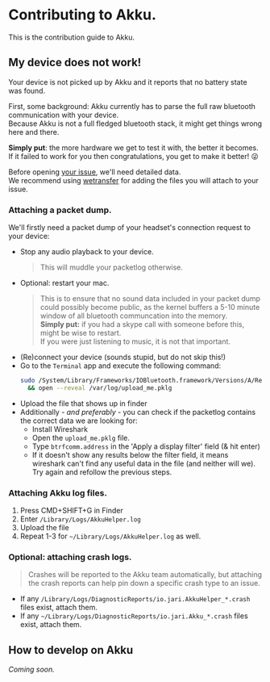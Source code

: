 # Contributing to Akku.

This is the contribution guide to Akku.

## My device does not work!

Your device is not picked up by Akku and it reports that no battery state was found.

First, some background: Akku currently has to parse the full raw bluetooth communication with your device.  
Because Akku is not a full fledged bluetooth stack, it might get things wrong here and there.  

**Simply put**: the more hardware we get to test it with, the better it becomes.  
If it failed to work for you then congratulations, you get to make it better! 😜

Before opening [your issue](https://github.com/jariz/Akku/issues/new), we'll need detailed data.  
We recommend using [wetransfer](https://wetransfer.com/) for adding the files you will attach to your issue.

### Attaching a packet dump.
We'll firstly need a packet dump of your headset's connection request to your device:
- Stop any audio playback to your device.  
  > This will muddle your packetlog otherwise.
- Optional: restart your mac.  
  > This is to ensure that no sound data included in your packet dump could possibly become public, as the kernel buffers a 5-10 minute window of all bluetooth communcation into the memory.  
  > **Simply put:** if you had a skype call with someone before this, might be wise to restart.  
If you were just listening to music, it is not that important.
- (Re)connect your device (sounds stupid, but do not skip this!)
- Go to the `Terminal` app and execute the following command:  
  ```bash
  sudo /System/Library/Frameworks/IOBluetooth.framework/Versions/A/Resources/BluetoothReporter --dumpPacketLog /var/log/upload_me.pklg \
    && open --reveal /var/log/upload_me.pklg
  ```
- Upload the file that shows up in finder
- Additionally - _and preferably_ -  you can check if the packetlog contains the correct data we are looking for:
  - Install Wireshark
  - Open the `upload_me.pklg` file.
  - Type `btrfcomm.address` in the 'Apply a display filter' field (& hit enter)
  - If it doesn't show any results below the filter field, it means wireshark can't find any useful data in the file (and neither will we).
  Try again and refollow the previous steps.

### Attaching Akku log files.
1. Press CMD+SHIFT+G in Finder
2. Enter `/Library/Logs/AkkuHelper.log`
3. Upload the file
4. Repeat 1-3 for `~/Library/Logs/AkkuHelper.log` as well.
    
### Optional: attaching crash logs.  
  > Crashes will be reported to the Akku team automatically, but attaching the crash reports can help pin down a specific crash type to an issue.
  - If any `/Library/Logs/DiagnosticReports/io.jari.AkkuHelper_*.crash` files exist, attach them.
  - If any `~/Library/Logs/DiagnosticReports/io.jari.Akku_*.crash` files exist, attach them.

  
## How to develop on Akku

_Coming soon._
